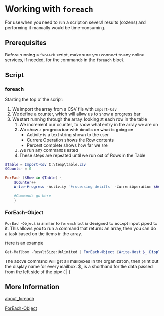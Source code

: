 # Working with `foreach`

For use when you need to run a script on several results (dozens) and performing it manually would be time-consuming.

## Prerequisites

Before running a `foreach` script, make sure you connect to any online services, if needed, for the commands in the `foreach` block

## Script

### foreach

Starting the top of the script:

1. We import the array from a CSV file with `Import-Csv`
2. We define a counter, which will allow us to show a progress bar
3. We start running through the array, looking at each row in the table
   1. We increment our counter, to show what entry in the array we are on
   2. We show a progress bar with details on what is going on
      - Activity is a text string shown to the user
      - Current Operation shows the Row contents
      - Percent complete shows how far we are
   3. We run any commands listed
   4. These steps are repeated until we run out of Rows in the Table

```PowerShell
$Table = Import-Csv C:\temp\table.csv
$Counter = 0

ForEach ($Row in $Table) {
    $Counter++
    Write-Progress -Activity 'Processing details' -CurrentOperation $Row -PercentComplete (($Counter / $Table.count) * 100)

    #Commands go here
    }
```

### ForEach-Object

`ForEach-Object` is similar to `foreach` but is designed to accept input piped to it. This allows you to run a command that returns an array, then you can do a task based on the items in the array.

Here is an example

```PowerShell
Get-Mailbox -ResultSize:Unlimited | ForEach-Object {Write-Host $_.DisplayName}
```

The above command will get all mailboxes in the organization, then print out the display name for every mailbox. $\_ is a shorthand for the data passed from the left side of the pipe ( | )

## More Information

[about_foreach](https://learn.microsoft.com/en-us/powershell/module/microsoft.powershell.core/about/about_foreach)

[ForEach-Object](https://learn.microsoft.com/en-us/powershell/module/microsoft.powershell.core/foreach-object)
